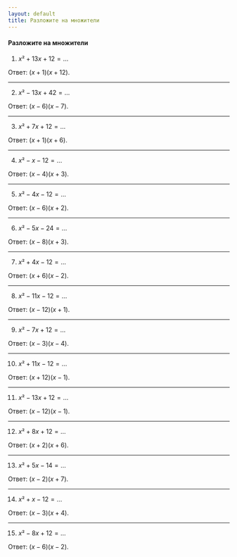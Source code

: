 ```yaml
---
layout: default
title: Разложите на множители
---
```


#### Разложите на множители

1. $x² + 13x + 12 = \ldots$

Ответ: $(x + 1)(x + 12)$.

--- ---

2. $x² - 13x + 42 = \ldots$

Ответ: $(x - 6)(x -7)$.

--- ---

3. $x² + 7x + 12 = \ldots$

Ответ: $(x + 1)(x + 6)$.

--- ---

4. $x² - x - 12 = \ldots$

Ответ: $(x - 4)(x + 3)$.

--- ---

5. $x² - 4x - 12 = \ldots$

Ответ: $(x -6)(x + 2)$.

--- ---

6. $x² - 5x - 24 = \ldots$

Ответ: $(x - 8)(x + 3)$.

--- ---

7. $x² + 4x - 12 = \ldots$

Ответ: $(x + 6)(x - 2)$.

--- ---

8. $x² - 11x - 12 = \ldots$

Ответ: $(x -12 )(x + 1)$.

--- ---

9. $x² - 7x + 12 = \ldots$

Ответ: $(x - 3)(x - 4)$.

--- ---

10. $x² + 11x - 12 = \ldots$

Ответ: $(x + 12)(x - 1)$.

--- ---

11. $x² - 13x + 12 = \ldots$

Ответ: $(x - 12)(x - 1)$.

--- ---

12. $x² + 8x + 12 = \ldots$

Ответ: $(x + 2)(x + 6)$.

--- ---

13. $x² + 5x - 14 = \ldots$

Ответ: $(x -2)(x + 7)$.

--- ---

14. $x² + x - 12 = \ldots$

Ответ: $(x -3)(x + 4)$.

--- ---

15. $x² - 8x + 12 = \ldots$

Ответ: $(x - 6)(x - 2)$.
